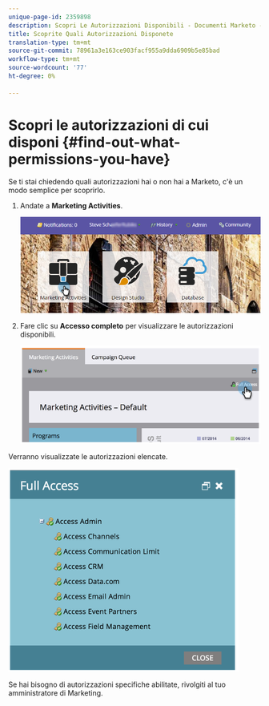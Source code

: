 ```yaml
---
unique-page-id: 2359898
description: Scopri Le Autorizzazioni Disponibili - Documenti Marketo - Documentazione Di Prodotto
title: Scoprite Quali Autorizzazioni Disponete
translation-type: tm+mt
source-git-commit: 78961a3e163ce903facf955a9dda6909b5e85bad
workflow-type: tm+mt
source-wordcount: '77'
ht-degree: 0%

---
```



# Scopri le autorizzazioni di cui disponi {#find-out-what-permissions-you-have}

Se ti stai chiedendo quali autorizzazioni hai o non hai a Marketo, c&#39;è un modo semplice per scoprirlo.

1. Andate a **Marketing Activities**.

   ![](assets/login-marketing-activities.png)

1. Fare clic su **Accesso completo** per visualizzare le autorizzazioni disponibili.

   ![](assets/image2014-9-8-17-3a45-3a13.png)

Verranno visualizzate le autorizzazioni elencate.

![](assets/image2014-9-8-17-3a45-3a23.png)

Se hai bisogno di autorizzazioni specifiche abilitate, rivolgiti al tuo amministratore di Marketing.
